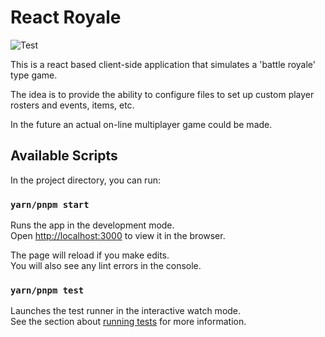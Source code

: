 # React Royale

![Test](https://github.com/julioevm/react-royale/actions/workflows/test.yml/badge.svg)


This is a react based client-side application that simulates a 'battle royale' type game.

The idea is to provide the ability to configure files to set up custom player rosters and events, items, etc.

In the future an actual on-line multiplayer game could be made.

## Available Scripts

In the project directory, you can run:

### `yarn/pnpm start`

Runs the app in the development mode.\
Open [http://localhost:3000](http://localhost:3000) to view it in the browser.

The page will reload if you make edits.\
You will also see any lint errors in the console.

### `yarn/pnpm test`

Launches the test runner in the interactive watch mode.\
See the section about [running tests](https://facebook.github.io/create-react-app/docs/running-tests) for more information.
